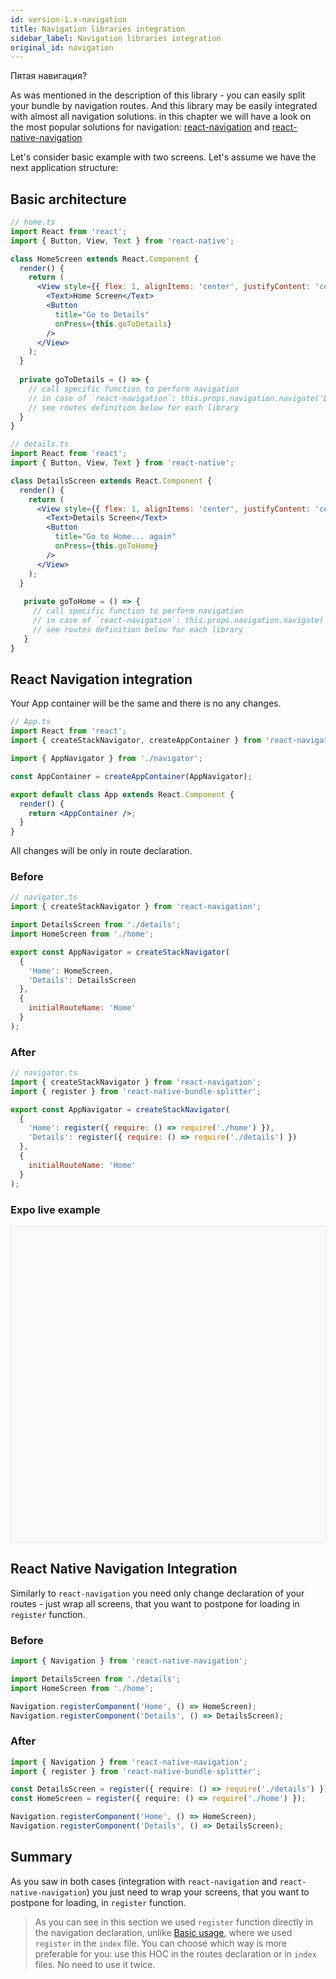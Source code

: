 ```yaml
---
id: version-1.x-navigation
title: Navigation libraries integration
sidebar_label: Navigation libraries integration
original_id: navigation
---
```


Пятая навигация?

As was mentioned in the description of this library - you can easily split your bundle by navigation routes. And this library may be easily integrated with almost all navigation solutions. in this chapter we will have a look on the most popular solutions for navigation: [react-navigation](https://reactnavigation.org/) and [react-native-navigation](https://wix.github.io/react-native-navigation/#/)

Let's consider basic example with two screens. Let's assume we have the next application structure:

## Basic architecture

```jsx
// home.ts
import React from 'react';
import { Button, View, Text } from 'react-native';

class HomeScreen extends React.Component {
  render() {
    return (
      <View style={{ flex: 1, alignItems: 'center', justifyContent: 'center' }}>
        <Text>Home Screen</Text>
        <Button
          title="Go to Details"
          onPress={this.goToDetails}
        />
      </View>
    );
  }
  
  private goToDetails = () => {
    // call specific function to perform navigation
    // in case of `react-navigation`: this.props.navigation.navigate('Details')
    // see routes definition below for each library
  }
}
```

```jsx
// details.ts
import React from 'react';
import { Button, View, Text } from 'react-native';

class DetailsScreen extends React.Component {
  render() {
    return (
      <View style={{ flex: 1, alignItems: 'center', justifyContent: 'center' }}>
        <Text>Details Screen</Text>
        <Button
          title="Go to Home... again"
          onPress={this.goToHome}
        />
      </View>
    );
  }
  
   private goToHome = () => {
     // call specific function to perform navigation
     // in case of `react-navigation`: this.props.navigation.navigate('Home')
     // see routes definition below for each library
   }
}
```

## React Navigation integration

Your App container will be the same and there is no any changes.

```jsx
// App.ts
import React from 'react';
import { createStackNavigator, createAppContainer } from 'react-navigation';

import { AppNavigator } from './navigator';

const AppContainer = createAppContainer(AppNavigator);

export default class App extends React.Component {
  render() {
    return <AppContainer />;
  }
}
```

All changes will be only in route declaration.

### Before

```js
// navigator.ts
import { createStackNavigator } from 'react-navigation';

import DetailsScreen from './details';
import HomeScreen from './home';

export const AppNavigator = createStackNavigator(
  {
    'Home': HomeScreen,
    'Details': DetailsScreen
  },
  {
    initialRouteName: 'Home'
  }
);
```

### After

```js
// navigator.ts
import { createStackNavigator } from 'react-navigation';
import { register } from 'react-native-bundle-splitter';

export const AppNavigator = createStackNavigator(
  {
    'Home': register({ require: () => require('./home') }),
    'Details': register({ require: () => require('./details') })
  },
  {
    initialRouteName: 'Home'
  }
);

```

### Expo live example

<div data-snack-id="@kiryl.ziusko/30c2ab" data-snack-platform="web" data-snack-preview="true" data-snack-theme="light" style="overflow:hidden;background:#fafafa;border:1px solid rgba(0,0,0,.08);border-radius:4px;height:505px;width:100%"></div><script async src="https://snack.expo.io/embed.js"></script>

## React Native Navigation Integration

Similarly to `react-navigation` you need only change declaration of your routes - just wrap all screens, that you want to postpone for loading in `register` function.

### Before

```typescript
import { Navigation } from 'react-native-navigation';

import DetailsScreen from './details';
import HomeScreen from './home';

Navigation.registerComponent('Home', () => HomeScreen);
Navigation.registerComponent('Details', () => DetailsScreen);
```

### After

```typescript
import { Navigation } from 'react-native-navigation';
import { register } from 'react-native-bundle-splitter';

const DetailsScreen = register({ require: () => require('./details') });
const HomeScreen = register({ require: () => require('./home') });

Navigation.registerComponent('Home', () => HomeScreen);
Navigation.registerComponent('Details', () => DetailsScreen);
```

## Summary

As you saw in both cases (integration with `react-navigation` and `react-native-navigation`) you just need to wrap your screens, that you want to postpone for loading, in `register` function.

> As you can see in this section we used `register` function directly in the navigation declaration, unlike [Basic usage](docs-fundamentals-basic-usage.md), where we used `register` in the `index` file. You can choose which way is more preferable for you: use this HOC in the routes declaration or in `index` files. No need to use it twice.